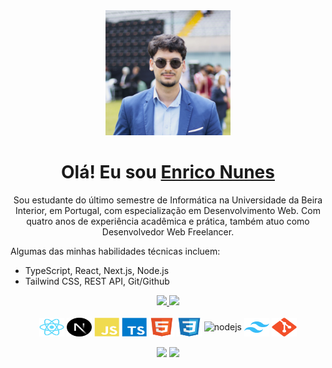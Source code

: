 <div align="center">
  <img src="/assets/perfil3.jpg" alt="Perfil de Enrico Nunes" style="width: 200px; height: 200px;"/>
</div>

<div>
  
  <h1 align="center">
    Olá! Eu sou 
    <a href="https://www.linkedin.com/in/enriconunes/">Enrico Nunes</a>
  </h1>
  
  <p align="center">
    Sou estudante do último semestre de Informática na Universidade da Beira Interior, em Portugal, com especialização em Desenvolvimento Web. Com quatro anos de experiência acadêmica e prática, também atuo como Desenvolvedor Web Freelancer.

Algumas das minhas habilidades técnicas incluem:
- TypeScript, React, Next.js, Node.js
- Tailwind CSS, REST API, Git/Github
  </p>
  
</div>

<div align="center">
  <a href="https://github.com/enriconunes">
    <img height="150em" src="https://github-readme-stats.vercel.app/api?username=enriconunes&count_private=true&include_all_commits=true&show_icons=true&theme=dracula&hide_border=false&show_owner=true"/>
    <img height="150em" src="https://github-readme-stats.vercel.app/api/top-langs/?username=enriconunes&theme=dracula&hide_border=false&&layout=compact&hide=python"/>
  </a>
</div>

<div align="center" valign="top"><br>
  <img align="center" alt="React" height="30" width="40" src="https://raw.githubusercontent.com/devicons/devicon/master/icons/react/react-original.svg">
  <img align="center" alt="Next" height="30" width="40" src="https://raw.githubusercontent.com/devicons/devicon/master/icons/nextjs/nextjs-original.svg">
  <img align="center" alt="Js" height="30" width="40" src="https://raw.githubusercontent.com/devicons/devicon/master/icons/javascript/javascript-plain.svg">
  <img align="center" alt="Ts" height="30" width="40" src="https://raw.githubusercontent.com/devicons/devicon/master/icons/typescript/typescript-plain.svg">
  <img align="center" alt="HTML" height="30" width="40" src="https://raw.githubusercontent.com/devicons/devicon/master/icons/html5/html5-original.svg">
  <img align="center" alt="CSS" height="30" width="40" src="https://raw.githubusercontent.com/devicons/devicon/master/icons/css3/css3-original.svg">
  <img align="center" alt="nodejs" height="30" width="40" src="https://cdn.worldvectorlogo.com/logos/nodejs-icon.svg">
  <img align="center" alt="tailwind" height="30" width="40" src="https://raw.githubusercontent.com/devicons/devicon/master/icons/tailwindcss/tailwindcss-original.svg">
  <img align="center" alt="git" height="30" width="40" src="https://raw.githubusercontent.com/devicons/devicon/master/icons/git/git-original.svg">
</div><br>

<div align="center">
  <a href="https://www.linkedin.com/in/enriconunes/" target="_blank"><img src="https://img.shields.io/badge/-LinkedIn-%230077B5?style=for-the-badge&logo=linkedin&logoColor=white" target="_blank"></a> 
  <a href="mailto:enriconunes02@hotmail.com"><img src="https://img.shields.io/badge/Email-blue?style=for-the-badge&logo=gmail&logoColor=white" target="_blank"></a>
</div>
